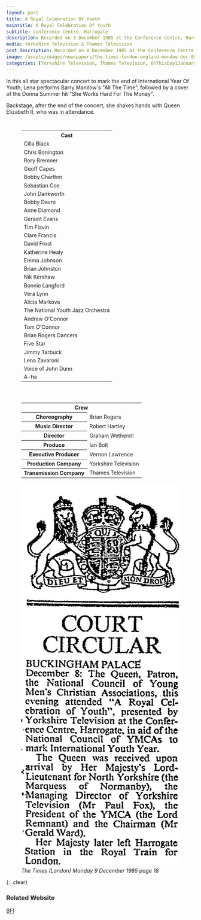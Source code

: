 ```yaml
---
layout: post
title: A Royal Celebration Of Youth
maintitle: A Royal Celebration Of Youth
subtitle: Conference Centre, Harrogate
description: Recorded on 8 December 1985 at the Conference Centre, Harrogate and broadcast on 1 January 1986. In this all star spectacular concert to mark the end of International Year Of Youth, Lena performs Barry Manilow's All The Time, followed by a cover of the Donna Summer hit She Works Hard For The Money. Backstage, after the end of the concert, she shakes hands with Queen Elizabeth II, who was in attendance.
media: Yorkshire Television & Thames Television
post_description: Recorded on 8 December 1985 at the Conference Centre, Harrogate and broadcast on 1 January 1986.
image: /assets/images/newspapers/the-times-london-england-monday-dec-09-1985-pg-18-issue-62316.jpg
categories: [Yorkshire Television, Thames Television, OnThisDay1January]
---
```


In this all star spectacular concert to mark the end of International Year Of Youth, Lena performs Barry Manilow's "All The Time", followed by a cover of the Donna Summer hit "She Works Hard For The Money".

Backstage, after the end of the concert, she shakes hands with Queen Elizabeth II, who was in attendance.

<figure class="fig1" id="cast">
<table>
<tr><th colspan="2" class="h3">Cast</th></tr>
<tr><td>Cilla Black</td></tr>
<tr><td>Chris Bonington</td></tr>
<tr><td>Rory Bremner</td></tr>
<tr><td>Geoff Capes</td></tr>
<tr><td>Bobby Charlton</td></tr>
<tr><td>Sebastian Coe</td></tr>
<tr><td>John Dankworth</td></tr>
<tr><td>Bobby Davro</td></tr>
<tr><td>Anne Diamond</td></tr>
<tr><td>Geraint Evans</td></tr>
<tr><td>Tim Flavin</td></tr>
<tr><td>Clare Francis</td></tr>
<tr><td>David Frost</td></tr>
<tr><td>Katherine Healy</td></tr>
<tr><td>Emma Johnson</td></tr>
<tr><td>Brian Johnston</td></tr>
<tr><td>Nik Kershaw</td></tr>
<tr><td>Bonnie Langford</td></tr>
<tr><td>Vera Lynn</td></tr>
<tr><td>Alicia Markova</td></tr>
<tr><td>The National Youth Jazz Orchestra</td></tr>
<tr><td>Andrew O'Connor</td></tr>
<tr><td>Tom O'Connor</td></tr>
<tr><td>Brian Rogers Dancers</td></tr>
<tr><td>Five Star</td></tr>
<tr><td>Jimmy Tarbuck</td></tr>
<tr><td>Lena Zavaroni</td></tr>
<tr><td>Voice of John Dunn</td></tr>
<tr><td>A-ha</td></tr>
</table>
</figure>

<figure class="fig2" id="crew">
<figcaption>
<table>
<tr><th colspan="2" class="h3">Crew</th></tr>
<tr><th>Choreography</th><td>Brian Rogers</td></tr>
<tr><th>Music Director</th><td>Robert Hartley</td></tr>
<tr><th>Director</th><td>Graham Wetherell</td></tr>
<tr><th>Produce</th><td>Ian Bolt</td></tr>
<tr><th>Executive Producer</th><td>Vernon Lawrence</td></tr>
<tr><th>Production Company</th><td>Yorkshire Television</td></tr>
<tr><th>Transmission Company</th><td>Thames Television</td></tr>
</table>
</figcaption>
<a href="/assets/images/newspapers/the-times-london-england-monday-dec-09-1985-pg-18-issue-62316.jpg"><img src="/assets/images/newspapers/the-times-london-england-monday-dec-09-1985-pg-18-issue-62316.jpg" class="full-width zoom-in" /></a>
<figcaption>
<cite>The Times (London) Monday 9 December 1985 page 18</cite>
</figcaption>
</figure>

<br />{: .clear}

### Related Website
[BFI](https://www2.bfi.org.uk/films-tv-people/4ce2b7643cc24)

<style>
.dt-published {display: none;}

.post-meta:after {content: "Recorded on 8 December 1985 at the Conference Centre, Harrogate and broadcast on 1 January 1986";}

.fig1 {float:left; width:49%;}

.fig2 {float:right; width:49%;}

@media screen and (orientation:portrait) {
.fig1, .fig2 {float:left; width:100%;}
}
</style>

